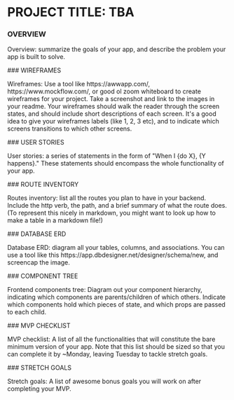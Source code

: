 # PROJECT TITLE: TBA

### OVERVIEW
<p>Overview: summarize the goals of your app, and describe the problem your app is built to solve.</p>
### WIREFRAMES
<p>Wireframes: Use a tool like https://awwapp.com/, https://www.mockflow.com/, or good ol zoom whiteboard to create wireframes for your project. Take a screenshot and link to the images in your readme. Your wireframes should walk the reader through the screen states, and should include short descriptions of each screen. It's a good idea to give your wireframes labels (like 1, 2, 3 etc), and to indicate which screens transitions to which other screens.</p>
### USER STORIES
<p>User stories: a series of statements in the form of "When I {do X}, {Y happens}." These statements should encompass the whole functionality of your app.</p>
### ROUTE INVENTORY
<p>Routes inventory: list all the routes you plan to have in your backend. Include the http verb, the path, and a brief summary of what the route does. (To represent this nicely in markdown, you might want to look up how to make a table in a markdown file!)</p>
### DATABASE ERD
<p>Database ERD: diagram all your tables, columns, and associations. You can use a tool like this https://app.dbdesigner.net/designer/schema/new, and screencap the image.</p>
### COMPONENT TREE
<p>Frontend components tree: Diagram out your component hierarchy, indicating which components are parents/children of which others. Indicate which components hold which pieces of state, and which props are passed to each child.</p>
### MVP CHECKLIST
<p>MVP checklist: A list of all the functionalities that will constitute the bare minimum version of your app. Note that this list should be sized so that you can complete it by ~Monday, leaving Tuesday to tackle stretch goals.</p>
### STRETCH GOALS
<p>Stretch goals: A list of awesome bonus goals you will work on after completing your MVP.</p>
















